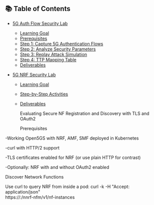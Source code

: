 ## 📚 Table of Contents

- [5G Auth Flow Security Lab](#-5g-security-lab-investigating-authentication-flows--threat-detection)
  - [Learning Goal](#learning-goal)
  - [Prerequisites](#prerequisites)
  - [Step 1: Capture 5G Authentication Flows](#step-1-capture-5g-authentication-flows)
  - [Step 2: Analyze Security Parameters](#step-2-analyze-security-parameters)
  - [Step 3: Replay Attack Simulation](#step-3-replay-attack-simulation)
  - [Step 4: TTP Mapping Table](#step-4-ttp-mapping-table)
  - [Deliverables](#expected-deliverables)

- [5G NRF Security Lab](#-5g-nrf-security-lab-evaluating-secure-nf-registration-and-discovery-with-tls-and-oauth2)
  - [Learning Goal](#learning-goal-1)
  - [Step-by-Step Activities](#step-1-discover-network-functions)
  - [Deliverables](#deliverables-1)
 

    Evaluating Secure NF Registration and Discovery with TLS and OAuth2

    Prerequisites

-Working Open5GS with NRF, AMF, SMF deployed in Kubernetes

-curl with HTTP/2 support

-TLS certificates enabled for NRF (or use plain HTTP for contrast)

-Optionally: NRF with and without OAuth2 enabled

 Discover Network Functions

Use curl to query NRF from inside a pod:
curl -k -H "Accept: application/json" \
  https://<nrf-ip>:<port>/nnrf-nfm/v1/nf-instances






